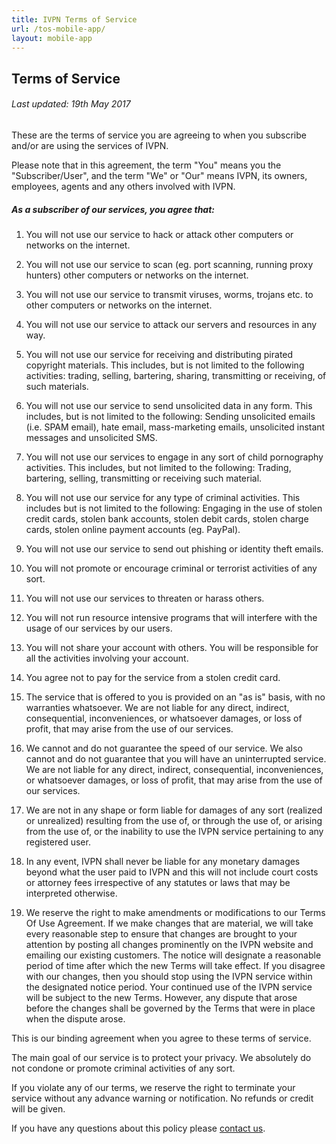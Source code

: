 ```yaml
---
title: IVPN Terms of Service
url: /tos-mobile-app/
layout: mobile-app
---
```

## Terms of Service

###### Last updated: 19th May 2017

These are the terms of service you are agreeing to when you subscribe and/or are using the services of IVPN.

Please note that in this agreement, the term "You" means you the "Subscriber/User", and the term "We" or "Our" means IVPN, its owners, employees, agents and any others involved with IVPN.

##### As a subscriber of our services, you agree that:

1. You will not use our service to hack or attack other computers or networks on the internet.

2. You will not use our service to scan (eg. port scanning, running proxy hunters) other computers or networks on the internet.

3. You will not use our service to transmit viruses, worms, trojans etc. to other computers or networks on the internet.

4. You will not use our service to attack our servers and resources in any way.

5. You will not use our service for receiving and distributing pirated copyright materials. This includes, but is not limited to the following activities: trading, selling, bartering, sharing, transmitting or receiving, of such materials.

6. You will not use our service to send unsolicited data in any form. This includes, but is not limited to the following: Sending unsolicited emails (i.e. SPAM email), hate email, mass-marketing emails, unsolicited instant messages and unsolicited SMS.

7. You will not use our services to engage in any sort of child pornography activities. This includes, but not limited to the following: Trading, bartering, selling, transmitting or receiving such material.

8. You will not use our service for any type of criminal activities. This includes but is not limited to the following: Engaging in the use of stolen credit cards, stolen bank accounts, stolen debit cards, stolen charge cards, stolen online payment accounts (eg. PayPal).

9. You will not use our service to send out phishing or identity theft emails.

10. You will not promote or encourage criminal or terrorist activities of any sort.

11. You will not use our services to threaten or harass others.

12. You will not run resource intensive programs that will interfere with the usage of our services by our users.

13. You will not share your account with others. You will be responsible for all the activities involving your account.

14. You agree not to pay for the service from a stolen credit card.

15. The service that is offered to you is provided on an "as is" basis, with no warranties whatsoever. We are not liable for any direct, indirect, consequential, inconveniences, or whatsoever damages, or loss of profit, that may arise from the use of our services.

16. We cannot and do not guarantee the speed of our service. We also cannot and do not guarantee that you will have an uninterrupted service. We are not liable for any direct, indirect, consequential, inconveniences, or whatsoever damages, or loss of profit, that may arise from the use of our services.

17. We are not in any shape or form liable for damages of any sort (realized or unrealized) resulting from the use of, or through the use of, or arising from the use of, or the inability to use the IVPN service pertaining to any registered user.

18. In any event, IVPN shall never be liable for any monetary damages beyond what the user paid to IVPN and this will not include court costs or attorney fees irrespective of any statutes or laws that may be interpreted otherwise.

19. We reserve the right to make amendments or modifications to our Terms Of Use Agreement. If we make changes that are material, we will take every reasonable step to ensure that changes are brought to your attention by posting all changes prominently on the IVPN website and emailing our existing customers. The notice will designate a reasonable period of time after which the new Terms will take effect. If you disagree with our changes, then you should stop using the IVPN service within the designated notice period. Your continued use of the IVPN service will be subject to the new Terms. However, any dispute that arose before the changes shall be governed by the Terms that were in place when the dispute arose.

This is our binding agreement when you agree to these terms of service.

The main goal of our service is to protect your privacy. We absolutely do not condone or promote criminal activities of any sort.

If you violate any of our terms, we reserve the right to terminate your service without any advance warning or notification. No refunds or credit will be given.

If you have any questions about this policy please [contact us](/contactus/).
